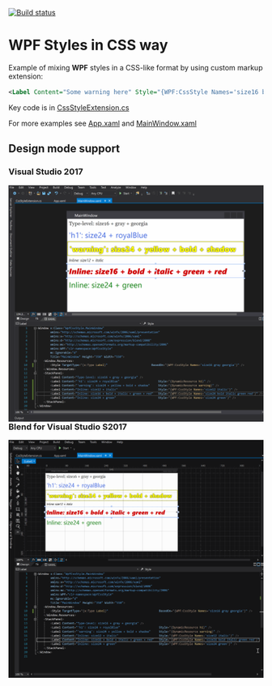 [![Build status](https://ci.appveyor.com/api/projects/status/c83f94dp4uk8rcms?svg=true)](https://ci.appveyor.com/project/sevenate/wpfcssstyle)

# WPF Styles in CSS way

Example of mixing **WPF** styles in a CSS-like format by using custom markup extension:

```xml
<Label Content="Some warning here" Style="{WPF:CssStyle Names='size16 bold red'}" />
```

Key code is in [CssStyleExtension.cs](CssStyleExtension.cs)

For more examples see [App.xaml](App.xaml) and [MainWindow.xaml](MainWindow.xaml)

## Design mode support

### Visual Studio 2017 

<img align="right" src="https://github.com/sevenate/WpfCssStyle/blob/master/screenshot-vs2017.gif" />  
  
  
  
### Blend for Visual Studio S2017

<img align="right" src="https://github.com/sevenate/WpfCssStyle/blob/master/screenshot-blend2017.gif" />
